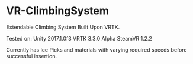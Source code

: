 # VR-ClimbingSystem
Extendable Climbing System Built Upon VRTK.

Tested on:
Unity 2017.1.0f3
VRTK 3.3.0 Alpha
SteamVR 1.2.2

Currently has Ice Picks and materials with varying required speeds before successful insertion.
